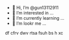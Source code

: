 - 👋 Hi, I’m @gun13112911
- 👀 I’m interested in ...
- 🌱 I’m currently learning ...
- 💞️ I’m lookr me ...

<!---eef 
gun13112911/gun13112911 is a ✨ special ✨ repository because its `README.md` (this file) appears on your GitHub profile.
You can click the Preview link to take a look at your changes.
--->
df cfrv dwv rtsa fsuh bs h xc
